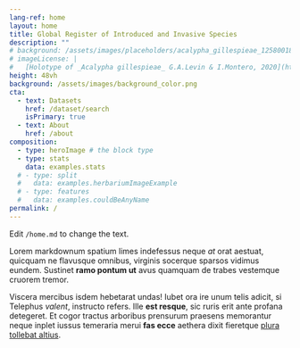 ```yaml
---
lang-ref: home
layout: home
title: Global Register of Introduced and Invasive Species
description: ""
# background: /assets/images/placeholders/acalypha_gillespieae_1258001892.jpg
# imageLicense: |
#   [Holotype of _Acalypha gillespieae_ G.A.Levin & I.Montero, 2020](https://www.gbif.org/occurrence/1258001892) from [Missouri Botanical Garden](/institution/1be3aa67-8f90-4309-92f4-bd55426a8c09)
height: 48vh
background: /assets/images/background_color.png
cta:
  - text: Datasets
    href: /dataset/search
    isPrimary: true
  - text: About
    href: /about
composition:
  - type: heroImage # the block type
  - type: stats
    data: examples.stats
  # - type: split
  #   data: examples.herbariumImageExample
  # - type: features
  #   data: examples.couldBeAnyName
permalink: /
---
```


Edit `/home.md` to change the text.

Lorem markdownum spatium limes indefessus neque *at* orat aestuat, quicquam ne
flavusque omnibus, virginis socerque sparsos vidimus eundem. Sustinet **ramo
pontum ut** avus quamquam de trabes vestemque cruorem tremor.

Viscera mercibus isdem hebetarat undas! Iubet ora ire unum telis adicit, si
Telephus *valent*, instructo refers. Ille **est resque**, sic ruris erit ante
profana detegeret. Et cogor tractus arboribus prensurum praesens memorantur
neque inplet iussus temeraria merui **fas ecce** aethera dixit fieretque [plura
tollebat altius](http://virgineusque.net/est.html).
